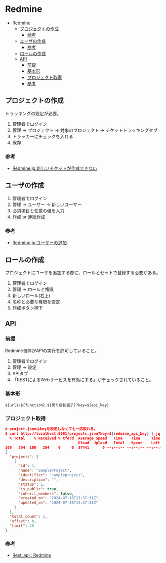 # Redmine

- [Redmine](#redmine)
  - [プロジェクトの作成](#プロジェクトの作成)
    - [参考](#参考)
  - [ユーザの作成](#ユーザの作成)
    - [参考](#参考-1)
  - [ロールの作成](#ロールの作成)
  - [API](#api)
    - [前提](#前提)
    - [基本形](#基本形)
    - [プロジェクト取得](#プロジェクト取得)
    - [参考](#参考-2)

## プロジェクトの作成

トラッキングの設定が必要。

1. 管理者でログイン
2. 管理 → プロジェクト → 対象のプロジェクト → チケットトラッキングタブ
3. トラッカーにチェックを入れる
4. 保存

### 参考

- [Redmine.jp:新しいチケットが作成できない](https://redmine.jp/faq/issue/cannot-create-new-issue/)

## ユーザの作成

1. 管理者でログイン
2. 管理 → ユーザー → 新しいユーザー
3. 必須項目と任意の値を入力
4. 作成 or 連続作成

### 参考

- [Redmine.jp:ユーザーの追加](https://redmine.jp/tech_note/first-step/admin/create-user/)

## ロールの作成

プロジェクトにユーザを追加する際に、ロールとセットで登録する必要がある。

1. 管理者でログイン
2. 管理 -> ロールと権限
3. 新しいロール(右上)
4. 名称と必要な権限を設定
5. 作成ボタン押下

## API

### 前提

Redmine自体がAPIの実行を許可していること。

1. 管理者でログイン
2. 管理 -> 設定
3. APIタブ
4. 「RESTによるWebサービスを有効にする」がチェックされていること。

### 基本形

``` curl
${url}/${function}.${戻り値拡張子}?key=${api_key}
```

### プロジェクト取得

``` json
# project.jsonはkeyを設定しなくても一応取れる。
$ curl http://localhost:8081/projects.json?key=${redmine_api_key} | jq
  % Total    % Received % Xferd  Average Speed   Time    Time     Time  Current
                                 Dload  Upload   Total   Spent    Left  Speed
100   254  100   254    0     0  37441      0 --:--:-- --:--:-- --:--:-- 42333
{
  "projects": [
    {
      "id": 1,
      "name": "SampleProject",
      "identifier": "sampleproject",
      "description": "",
      "status": 1,
      "is_public": true,
      "inherit_members": false,
      "created_on": "2024-07-16T13:37:31Z",
      "updated_on": "2024-07-16T13:37:31Z"
    }
  ],
  "total_count": 1,
  "offset": 0,
  "limit": 25
}
```

### 参考

- [Rest_api : Redmine](https://www.redmine.org/projects/redmine/wiki/Rest_api)